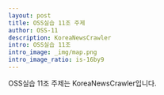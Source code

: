 ```yaml
--- 
layout: post
title: OSS실습 11조 주제
author: OSS-11
description: KoreaNewsCrawler
intro: OSS실습 11조
intro_image: _img/map.png
intro_image_ratio: is-16by9
---
```


OSS실습 11조 주제는 KoreaNewsCrawler입니다.
